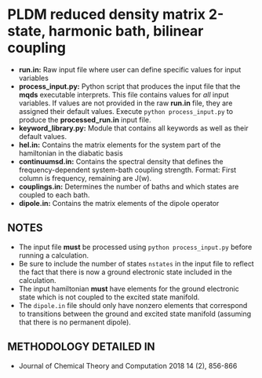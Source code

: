 # PLDM reduced density matrix 2-state, harmonic bath, bilinear coupling

* __run.in:__ Raw input file where user can define specific values for input variables
* __process_input.py:__ Python script that produces the input file that the __mqds__ executable interprets. This file contains values for _all_ input variables. If values are not provided in the raw __run.in__ file, they are assigned their default values. Execute `python process_input.py` to produce the __processed_run.in__ input file.
* __keyword_library.py:__ Module that contains all keywords as well as their default values.
* __hel.in:__ Contains the matrix elements for the system part of the hamiltonian in the diabatic basis
* __continuumsd.in:__ Contains the spectral density that defines the frequency-dependent system-bath coupling strength. Format: First column is frequency, remaining are J(w).
* __couplings.in:__ Determines the number of baths and which states are coupled to each bath.
* __dipole.in:__ Contains the matrix elements of the dipole operator

NOTES
---
* The input file __must__ be processed using `python process_input.py` before running a calculation.
* Be sure to include the number of states `nstates` in the input file to reflect the fact that there is now a ground electronic state included in the calculation.
* The input hamiltonian __must__ have elements for the ground electronic state which is not coupled to the excited state manifold.
* The `dipole.in` file should only have nonzero elements that correspond to transitions between the ground and excited state manifold (assuming that there is no permanent dipole).

METHODOLOGY DETAILED IN
---
* Journal of Chemical Theory and Computation 2018 14 (2), 856-866